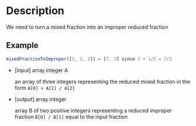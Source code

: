 # Description
We need to turn a mixed fraction into an improper reduced fraction

## Example

```javascript
mixedFractionToImproper([3, 1, 2]) = [7, 2] since 3 + 1/2 = 7/2
```

- [input] array.integer A

  an array of three integers representing the reduced mixed fraction in the form `A[0] + A[1] / A[2]`

- [output] array.integer

  array B of two positive integers representing a reduced improper fraction `B[0] / B[1]` equal to the input fraction
